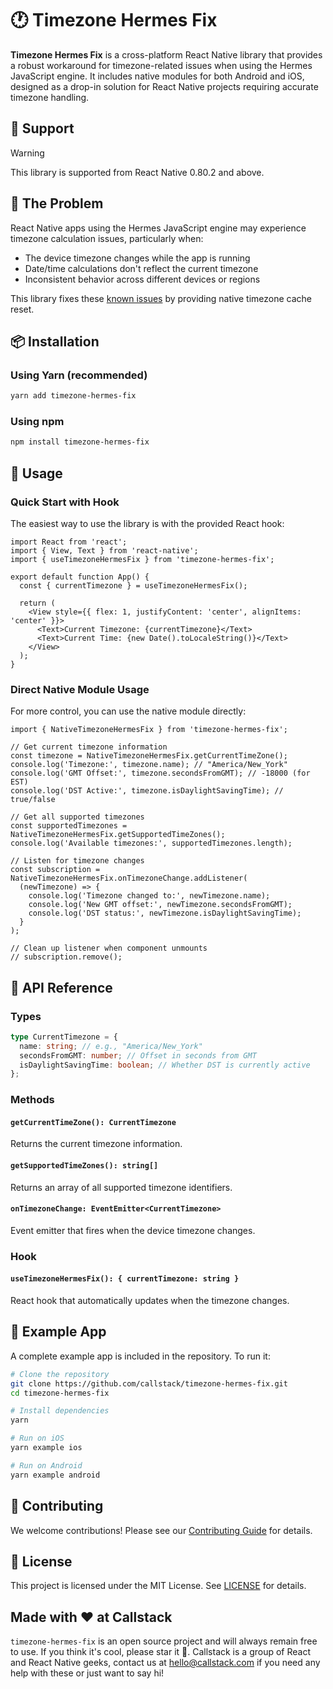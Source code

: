 # 🕐 Timezone Hermes Fix

<!-- TODO -->
<!-- [![npm version](https://badge.fury.io/js/timezone-hermes-fix.svg)](https://badge.fury.io/js/timezone-hermes-fix)
[![License: MIT](https://img.shields.io/badge/License-MIT-yellow.svg)](https://opensource.org/licenses/MIT)
[![CI](https://github.com/callstack/timezone-hermes-fix/workflows/CI/badge.svg)](https://github.com/callstack/timezone-hermes-fix/actions) -->

**Timezone Hermes Fix** is a cross-platform React Native library that provides a robust workaround for timezone-related issues when using the Hermes JavaScript engine. It includes native modules for both Android and iOS, designed as a drop-in solution for React Native projects requiring accurate timezone handling.

## 🚀 Support
<!-- https://docs.github.com/en/get-started/writing-on-github/getting-started-with-writing-and-formatting-on-github/basic-writing-and-formatting-syntax#alerts -->

> [!WARNING]  
> This library is supported from React Native 0.80.2 and above.

## 🔧 The Problem

React Native apps using the Hermes JavaScript engine may experience timezone calculation issues, particularly when:

- The device timezone changes while the app is running
- Date/time calculations don't reflect the current timezone
- Inconsistent behavior across different devices or regions

This library fixes these [known issues](https://github.com/facebook/hermes/pull/1693) by providing native timezone cache reset.

## 📦 Installation

### Using Yarn (recommended)

```sh
yarn add timezone-hermes-fix
```

### Using npm

```sh
npm install timezone-hermes-fix
```

## 🎯 Usage

### Quick Start with Hook

The easiest way to use the library is with the provided React hook:

```tsx
import React from 'react';
import { View, Text } from 'react-native';
import { useTimezoneHermesFix } from 'timezone-hermes-fix';

export default function App() {
  const { currentTimezone } = useTimezoneHermesFix();

  return (
    <View style={{ flex: 1, justifyContent: 'center', alignItems: 'center' }}>
      <Text>Current Timezone: {currentTimezone}</Text>
      <Text>Current Time: {new Date().toLocaleString()}</Text>
    </View>
  );
}
```

### Direct Native Module Usage

For more control, you can use the native module directly:

```tsx
import { NativeTimezoneHermesFix } from 'timezone-hermes-fix';

// Get current timezone information
const timezone = NativeTimezoneHermesFix.getCurrentTimeZone();
console.log('Timezone:', timezone.name); // "America/New_York"
console.log('GMT Offset:', timezone.secondsFromGMT); // -18000 (for EST)
console.log('DST Active:', timezone.isDaylightSavingTime); // true/false

// Get all supported timezones
const supportedTimezones = NativeTimezoneHermesFix.getSupportedTimeZones();
console.log('Available timezones:', supportedTimezones.length);

// Listen for timezone changes
const subscription = NativeTimezoneHermesFix.onTimezoneChange.addListener(
  (newTimezone) => {
    console.log('Timezone changed to:', newTimezone.name);
    console.log('New GMT offset:', newTimezone.secondsFromGMT);
    console.log('DST status:', newTimezone.isDaylightSavingTime);
  }
);

// Clean up listener when component unmounts
// subscription.remove();
```

## 📱 API Reference

### Types

```typescript
type CurrentTimezone = {
  name: string; // e.g., "America/New_York"
  secondsFromGMT: number; // Offset in seconds from GMT
  isDaylightSavingTime: boolean; // Whether DST is currently active
};
```

### Methods

#### `getCurrentTimeZone(): CurrentTimezone`

Returns the current timezone information.

#### `getSupportedTimeZones(): string[]`

Returns an array of all supported timezone identifiers.

#### `onTimezoneChange: EventEmitter<CurrentTimezone>`

Event emitter that fires when the device timezone changes.

### Hook

#### `useTimezoneHermesFix(): { currentTimezone: string }`

React hook that automatically updates when the timezone changes.

## 🧪 Example App

A complete example app is included in the repository. To run it:

```sh
# Clone the repository
git clone https://github.com/callstack/timezone-hermes-fix.git
cd timezone-hermes-fix

# Install dependencies
yarn

# Run on iOS
yarn example ios

# Run on Android
yarn example android
```

## 🤝 Contributing

We welcome contributions! Please see our [Contributing Guide](CONTRIBUTING.md) for details.

## 📄 License

This project is licensed under the MIT License. See [LICENSE](LICENSE) for details.

## Made with ❤️ at Callstack

`timezone-hermes-fix` is an open source project and will always remain free to use. If you think it's cool, please star it 🌟. Callstack is a group of React and React Native geeks, contact us at hello@callstack.com if you need any help with these or just want to say hi!
